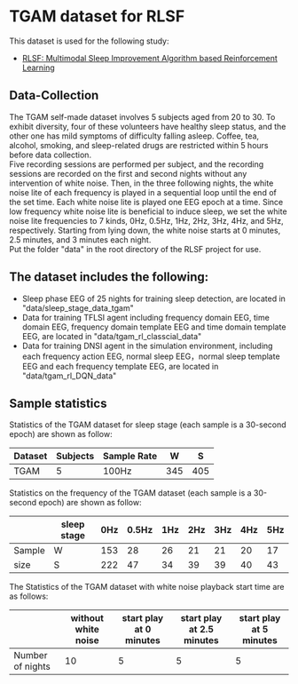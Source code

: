# TGAM dataset for RLSF
This dataset is used for the following study:
- [RLSF: Multimodal Sleep Improvement Algorithm based Reinforcement Learning](https://github.com/TerryZAG/RLSF)

## Data-Collection
The TGAM self-made dataset involves 5 subjects aged from 20 to 30. To exhibit diversity, four of these volunteers have healthy sleep status, and the other one has mild symptoms of difficulty falling asleep. Coffee, tea, alcohol, smoking, and sleep-related drugs are restricted within 5 hours before data collection.  
Five recording sessions are performed per subject, and the recording sessions are recorded on the first and second nights without any intervention of white noise. Then, in the three following nights, the white noise lite of each frequency is played in a sequential loop until the end of the set time. Each white noise lite is played one EEG epoch at a time. Since low frequency white noise lite is beneficial to induce sleep, we set  the white noise lite frequencies to 7 kinds, 0Hz, 0.5Hz, 1Hz, 2Hz, 3Hz, 4Hz, and 5Hz, respectively. Starting from lying down, the white noise starts at 0 minutes, 2.5 minutes, and 3 minutes each night.  
Put the folder "data" in the root directory of the RLSF project for use.  

## The dataset includes the following:

- Sleep phase EEG of 25 nights for training sleep detection, are located in "data/sleep_stage_data_tgam"
- Data for training TFLSI agent including frequency domain EEG, time domain EEG, frequency domain template EEG and time domain template EEG, are located in "data/tgam_rl_classcial_data"
- Data for training DNSI agent in the simulation environment, including each frequency action EEG, normal sleep EEG，normal sleep template EEG and each frequency template EEG, are located in "data/tgam_rl_DQN_data"

## Sample statistics
Statistics of the TGAM dataset for sleep stage (each sample is a 30-second epoch) are shown as follow:

| Dataset | Subjects | Sample Rate | W | S |
|  ----   |   ----   |     ----    |---|---|
|  TGAM   |     5    |    100Hz    |345|405|

Statistics on the frequency of the TGAM dataset (each sample is a 30-second epoch) are shown as follow:

|           | sleep stage | 0Hz | 0.5Hz | 1Hz | 2Hz | 3Hz | 4Hz | 5Hz |
|  ---      | ----------- | --- | ----- | --- | --- | --- | --- | --- |
|Sample     |      W      | 153 |   28  | 26  | 21  | 21  | 20  | 17  |
|size       |      S      | 222 |   47  | 34  | 39  | 39  | 40  | 43  |

The Statistics of the TGAM dataset with white noise playback start time are as follows:

|                    |  without white noise |  start play at 0 minutes |  start play at 2.5 minutes | start play at 5 minutes |
| ------------------ | --- | --- | --- | --- |
| Number of nights   | 10  |  5  |   5 |   5 |
